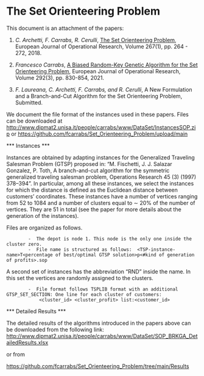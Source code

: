 # The Set Orienteering Problem

This document is an attachment of the papers:

1.	_C. Archetti, F. Carrabs, R. Cerulli_, [The Set Orienteering Problem](https://www.sciencedirect.com/science/article/pii/S0377221717310202), European Journal of Operational Research, Volume 267(1), pp. 264 - 272, 2018. 

2.	_Francesco Carrabs_, [A Biased Random-Key Genetic Algorithm for the Set Orienteering Problem](https://www.sciencedirect.com/science/article/pii/S037722172031002X), European Journal of Operational Research, Volume 292(3), pp. 830-854, 2021.  

3.	_F. Laureana, C. Archetti, F. Carrabs, and R. Cerulli_, A New Formulation and a Branch-and-Cut Algorithm for the Set Orienteering Problem, Submitted.

We document the file format of the instances used in these papers. Files can be downloaded at http://www.dipmat2.unisa.it/people/carrabs/www/DataSet/InstancesSOP.zip 
or
https://github.com/fcarrabs/Set_Orienteering_Problem/upload/main

*** Instances *** 

Instances are obtained by adapting instances for the Generalized Traveling Salesman Problem (GTSP) proposed in: 
“M. Fischetti, J. J. Salazar Gonzalez, P. Toth, A branch-and-cut algorithm for the symmetric generalized traveling salesman problem, Operations Research 45 (3) (1997) 378–394”. 
In particular, among all these instances, we select the instances for which the distance is defined as the Euclidean distance between customers’ coordinates. These instances have a number of vertices ranging from 52 to 1084 and a number of clusters equal to ∼ 20% of the number of vertices. They are 51 in total (see the paper for more details about the generation of the instances).

Files are organized as follows. 

			-  The depot is node 1. This node is the only one inside the cluster zero.		
			-  File name is structured as follows:  <TSP-instance-name>T<percentage of best/optimal GTSP solution>p<#kind of generation of profits>.sop

A second set of instances has the abbreviation “RND” inside the name. In this set the vertices are randomly assigned to the clusters.

			-  File format follows TSPLIB format with an additional GTSP_SET_SECTION: One line for each cluster of customers: 
				<cluster_id> <cluster_profit> list:<customer_id>

*** Detailed Results *** 
	
The detailed results of the algorithms introduced in the papers above can be downloaded from the following link:
http://www.dipmat2.unisa.it/people/carrabs/www/DataSet/SOP_BRKGA_DetailedResults.xlsx

or from

https://github.com/fcarrabs/Set_Orienteering_Problem/tree/main/Results


